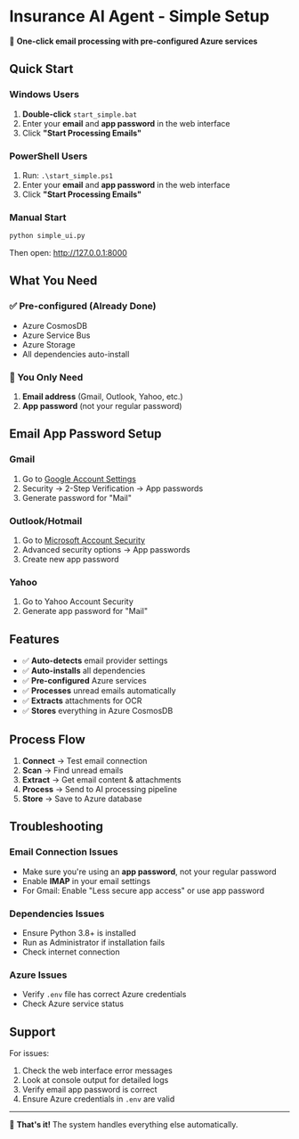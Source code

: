 # Insurance AI Agent - Simple Setup

🚀 **One-click email processing with pre-configured Azure services**

## Quick Start

### Windows Users

1. **Double-click** `start_simple.bat` 
2. Enter your **email** and **app password** in the web interface
3. Click **"Start Processing Emails"**

### PowerShell Users

1. Run: `.\start_simple.ps1`
2. Enter your **email** and **app password** in the web interface  
3. Click **"Start Processing Emails"**

### Manual Start

```bash
python simple_ui.py
```

Then open: http://127.0.0.1:8000

## What You Need

### ✅ Pre-configured (Already Done)
- Azure CosmosDB
- Azure Service Bus  
- Azure Storage
- All dependencies auto-install

### 📧 You Only Need
1. **Email address** (Gmail, Outlook, Yahoo, etc.)
2. **App password** (not your regular password)

## Email App Password Setup

### Gmail
1. Go to [Google Account Settings](https://myaccount.google.com/)
2. Security → 2-Step Verification → App passwords
3. Generate password for "Mail"

### Outlook/Hotmail
1. Go to [Microsoft Account Security](https://account.microsoft.com/security)
2. Advanced security options → App passwords
3. Create new app password

### Yahoo
1. Go to Yahoo Account Security
2. Generate app password for "Mail"

## Features

- ✅ **Auto-detects** email provider settings
- ✅ **Auto-installs** all dependencies
- ✅ **Pre-configured** Azure services
- ✅ **Processes** unread emails automatically
- ✅ **Extracts** attachments for OCR
- ✅ **Stores** everything in Azure CosmosDB

## Process Flow

1. **Connect** → Test email connection
2. **Scan** → Find unread emails  
3. **Extract** → Get email content & attachments
4. **Process** → Send to AI processing pipeline
5. **Store** → Save to Azure database

## Troubleshooting

### Email Connection Issues
- Make sure you're using an **app password**, not your regular password
- Enable **IMAP** in your email settings
- For Gmail: Enable "Less secure app access" or use app password

### Dependencies Issues
- Ensure Python 3.8+ is installed
- Run as Administrator if installation fails
- Check internet connection

### Azure Issues
- Verify `.env` file has correct Azure credentials
- Check Azure service status

## Support

For issues:
1. Check the web interface error messages
2. Look at console output for detailed logs
3. Verify email app password is correct
4. Ensure Azure credentials in `.env` are valid

---

🎉 **That's it!** The system handles everything else automatically.

